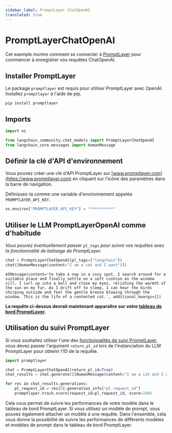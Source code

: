 ```yaml
---
sidebar_label: PromptLayer ChatOpenAI
translated: true
---
```


# PromptLayerChatOpenAI

Cet exemple montre comment se connecter à [PromptLayer](https://www.promptlayer.com) pour commencer à enregistrer vos requêtes ChatOpenAI.

## Installer PromptLayer

Le package `promptlayer` est requis pour utiliser PromptLayer avec OpenAI. Installez `promptlayer` à l'aide de pip.

```python
pip install promptlayer
```

## Imports

```python
import os

from langchain_community.chat_models import PromptLayerChatOpenAI
from langchain_core.messages import HumanMessage
```

## Définir la clé d'API d'environnement

Vous pouvez créer une clé d'API PromptLayer sur [www.promptlayer.com](https://www.promptlayer.com) en cliquant sur l'icône des paramètres dans la barre de navigation.

Définissez-la comme une variable d'environnement appelée `PROMPTLAYER_API_KEY`.

```python
os.environ["PROMPTLAYER_API_KEY"] = "**********"
```

## Utiliser le LLM PromptLayerOpenAI comme d'habitude

*Vous pouvez éventuellement passer `pl_tags` pour suivre vos requêtes avec la fonctionnalité de balisage de PromptLayer.*

```python
chat = PromptLayerChatOpenAI(pl_tags=["langchain"])
chat([HumanMessage(content="I am a cat and I want")])
```

```output
AIMessage(content='to take a nap in a cozy spot. I search around for a suitable place and finally settle on a soft cushion on the window sill. I curl up into a ball and close my eyes, relishing the warmth of the sun on my fur. As I drift off to sleep, I can hear the birds chirping outside and feel the gentle breeze blowing through the window. This is the life of a contented cat.', additional_kwargs={})
```

**La requête ci-dessus devrait maintenant apparaître sur votre [tableau de bord PromptLayer](https://www.promptlayer.com).**

## Utilisation du suivi PromptLayer

Si vous souhaitez utiliser l'une des [fonctionnalités de suivi PromptLayer](https://magniv.notion.site/Track-4deee1b1f7a34c1680d085f82567dab9), vous devez passer l'argument `return_pl_id` lors de l'instanciation du LLM PromptLayer pour obtenir l'ID de la requête.

```python
import promptlayer

chat = PromptLayerChatOpenAI(return_pl_id=True)
chat_results = chat.generate([[HumanMessage(content="I am a cat and I want")]])

for res in chat_results.generations:
    pl_request_id = res[0].generation_info["pl_request_id"]
    promptlayer.track.score(request_id=pl_request_id, score=100)
```

Cela vous permet de suivre les performances de votre modèle dans le tableau de bord PromptLayer. Si vous utilisez un modèle de prompt, vous pouvez également attacher un modèle à une requête.
Dans l'ensemble, cela vous donne la possibilité de suivre les performances de différents modèles et modèles de prompt dans le tableau de bord PromptLayer.
